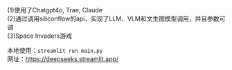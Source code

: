 (1)使用了Chatgpt4o, Trae, Claude   
(2)通过调用siliconflow的api，实现了LLM、VLM和文生图模型调用，并且参数可调    
(3)Space Invaders游戏      

本地使用：``streamlit run main.py``    
网址：https://deepseeks.streamlit.app/
